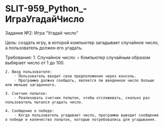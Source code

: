 # SLIT-959_Python_-ИграУгадайЧисло

Задание №2: Игра "Угадай число"

Цель: создать игру, в которой компьютер загадывает случайное число, а пользователь должен его угадать.

Требования:
    1. Случайное число:
        ◦ Компьютер случайным образом выбирает число от 1 до 100.

    2. Ввод пользователя:
        ◦ Пользователь вводит свои предположения через консоль.
        ◦ Программа должна сообщать, является ли введенное число больше или меньше загаданного.
    
    3. Счетчик попыток:
        ◦ Реализовать счетчик попыток, чтобы отслеживать, сколько раз пользователь пытался угадать число.
    
    4. Сообщение о победе:
        ◦ Когда пользователь угадывает число, программа выводит сообщение о победе и количество попыток, которые потребовались для угадывания.
